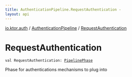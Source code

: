 ```yaml
---
title: AuthenticationPipeline.RequestAuthentication - 
layout: api
---
```


<div class='api-docs-breadcrumbs'><a href="../index.html">io.ktor.auth</a> / <a href="index.html">AuthenticationPipeline</a> / <a href="./-request-authentication.html">RequestAuthentication</a></div>

# RequestAuthentication

<div class="signature"><code><span class="keyword">val </span><span class="identifier">RequestAuthentication</span><span class="symbol">: </span><a href="../../io.ktor.util.pipeline/-pipeline-phase/index.html"><span class="identifier">PipelinePhase</span></a></code></div>

Phase for authentications mechanisms to plug into

